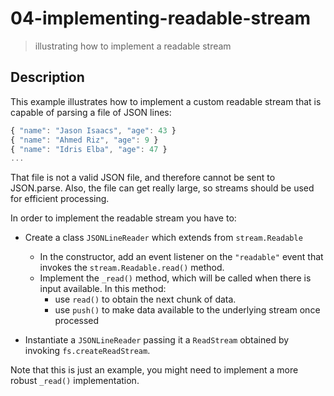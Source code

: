 # 04-implementing-readable-stream
> illustrating how to implement a readable stream

## Description
This example illustrates how to implement a custom readable stream that is capable of parsing a file of JSON lines:
```javascript
{ "name": "Jason Isaacs", "age": 43 }
{ "name": "Ahmed Riz", "age": 9 }
{ "name": "Idris Elba", "age": 47 }
...
```

That file is not a valid JSON file, and therefore cannot be sent to JSON.parse. Also, the file can get really large, so streams should be used for efficient processing.

In order to implement the readable stream you have to:
+ Create a class `JSONLineReader` which extends from `stream.Readable`
  + In the constructor, add an event listener on the `"readable"` event that invokes the `stream.Readable.read()` method.
  + Implement the `_read()` method, which will be called when there is input available. In this method:
    + use `read()` to obtain the next chunk of data.
    + use `push()` to make data available to the underlying stream once processed

+ Instantiate a `JSONLineReader` passing it a `ReadStream` obtained by invoking `fs.createReadStream`.

Note that this is just an example, you might need to implement a more robust `_read()` implementation.